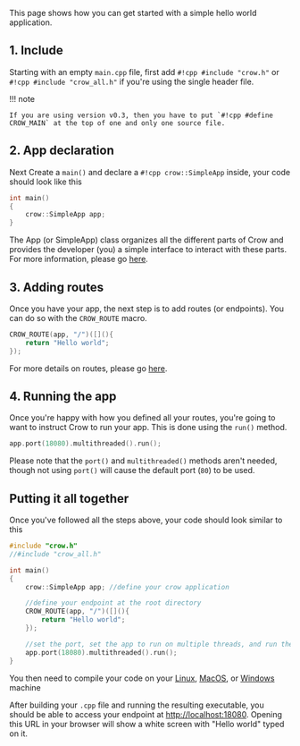 This page shows how you can get started with a simple hello world application.

## 1. Include
Starting with an empty `main.cpp` file, first add `#!cpp #include "crow.h"` or `#!cpp #include "crow_all.h"` if you're using the single header file.

!!! note

    If you are using version v0.3, then you have to put `#!cpp #define CROW_MAIN` at the top of one and only one source file.

## 2. App declaration
Next Create a `main()` and declare a `#!cpp crow::SimpleApp` inside, your code should look like this
``` cpp
int main()
{
    crow::SimpleApp app;
}
```
The App (or SimpleApp) class organizes all the different parts of Crow and provides the developer (you) a simple interface to interact with these parts.
For more information, please go [here](../guides/app.md).

## 3. Adding routes
Once you have your app, the next step is to add routes (or endpoints). You can do so with the `CROW_ROUTE` macro.
``` cpp
CROW_ROUTE(app, "/")([](){
    return "Hello world";
});
```
For more details on routes, please go [here](../guides/routes.md).

## 4. Running the app
Once you're happy with how you defined all your routes, you're going to want to instruct Crow to run your app. This is done using the `run()` method.
``` cpp
app.port(18080).multithreaded().run();
```
Please note that the `port()` and `multithreaded()` methods aren't needed, though not using `port()` will cause the default port (`80`) to be used.<br>

## Putting it all together

Once you've followed all the steps above, your code should look similar to this

``` cpp title="main.cpp" linenums="1"
#include "crow.h"
//#include "crow_all.h"

int main()
{
    crow::SimpleApp app; //define your crow application

    //define your endpoint at the root directory
    CROW_ROUTE(app, "/")([](){
        return "Hello world";
    });

    //set the port, set the app to run on multiple threads, and run the app
    app.port(18080).multithreaded().run();
}
```

You then need to compile your code on your 
[Linux](setup/linux.md#compiling-your-project), 
[MacOS](setup/macos.md#compiling-using-a-compiler-directly), or 
[Windows](setup/windows.md#getting-and-compiling-crow) machine

After building your `.cpp` file and running the resulting executable, you should be able to access your endpoint at [http://localhost:18080](http://localhost:18080). Opening this URL in your browser will show a white screen with "Hello world" typed on it.
